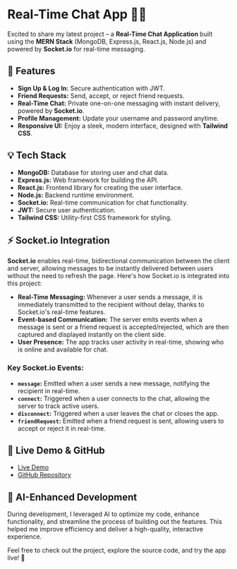 # Real-Time Chat App 🚀💬

Excited to share my latest project – a **Real-Time Chat Application** built using the **MERN Stack** (MongoDB, Express.js, React.js, Node.js) and powered by **Socket.io** for real-time messaging.

## 🌟 Features

- **Sign Up & Log In:** Secure authentication with JWT.
- **Friend Requests:** Send, accept, or reject friend requests.
- **Real-Time Chat:** Private one-on-one messaging with instant delivery, powered by **Socket.io**.
- **Profile Management:** Update your username and password anytime.
- **Responsive UI:** Enjoy a sleek, modern interface, designed with **Tailwind CSS**.

## 💡 Tech Stack
- **MongoDB:** Database for storing user and chat data.
- **Express.js:** Web framework for building the API.
- **React.js:** Frontend library for creating the user interface.
- **Node.js:** Backend runtime environment.
- **Socket.io:** Real-time communication for chat functionality.
- **JWT:** Secure user authentication.
- **Tailwind CSS:** Utility-first CSS framework for styling.

## ⚡ Socket.io Integration

**Socket.io** enables real-time, bidirectional communication between the client and server, allowing messages to be instantly delivered between users without the need to refresh the page. Here's how Socket.io is integrated into this project:

- **Real-Time Messaging:** Whenever a user sends a message, it is immediately transmitted to the recipient without delay, thanks to Socket.io's real-time features.
- **Event-based Communication:** The server emits events when a message is sent or a friend request is accepted/rejected, which are then captured and displayed instantly on the client side.
- **User Presence:** The app tracks user activity in real-time, showing who is online and available for chat.

### Key Socket.io Events:
- **`message`:** Emitted when a user sends a new message, notifying the recipient in real-time.
- **`connect`:** Triggered when a user connects to the chat, allowing the server to track active users.
- **`disconnect`:** Triggered when a user leaves the chat or closes the app.
- **`friendRequest`:** Emitted when a friend request is sent, allowing users to accept or reject it in real-time.

## 🚀 Live Demo & GitHub

- [Live Demo](https://real-time-chat-mu.vercel.app/)
- [GitHub Repository](https://github.com/Gulverda/Real-Time-Chat)

## 🚀 AI-Enhanced Development
During development, I leveraged AI to optimize my code, enhance functionality, and streamline the process of building out the features. This helped me improve efficiency and deliver a high-quality, interactive experience.

Feel free to check out the project, explore the source code, and try the app live! 🎉
